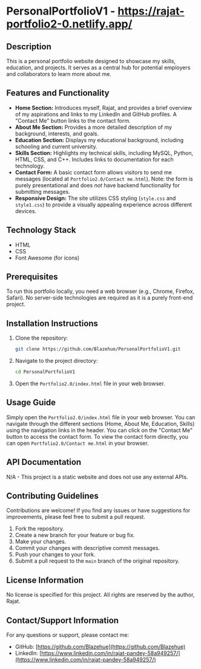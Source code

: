 # PersonalPortfolioV1 - https://rajat-portfolio2-0.netlify.app/

## Description

This is a personal portfolio website designed to showcase my skills, education, and projects. It serves as a central hub for potential employers and collaborators to learn more about me.

## Features and Functionality

*   **Home Section:** Introduces myself, Rajat, and provides a brief overview of my aspirations and links to my LinkedIn and GitHub profiles.  A "Contact Me" button links to the contact form.
*   **About Me Section:** Provides a more detailed description of my background, interests, and goals.
*   **Education Section:** Displays my educational background, including schooling and current university.
*   **Skills Section:** Highlights my technical skills, including MySQL, Python, HTML, CSS, and C++. Includes links to documentation for each technology.
*   **Contact Form:** A basic contact form allows visitors to send me messages (located at `Portfolio2.0/Contact me.html`). Note: the form is purely presentational and does *not* have backend functionality for submitting messages.
*   **Responsive Design:**  The site utilizes CSS styling (`style.css` and `style1.css`) to provide a visually appealing experience across different devices.

## Technology Stack

*   HTML
*   CSS
*   Font Awesome (for icons)

## Prerequisites

To run this portfolio locally, you need a web browser (e.g., Chrome, Firefox, Safari).  No server-side technologies are required as it is a purely front-end project.

## Installation Instructions

1.  Clone the repository:

    ```bash
    git clone https://github.com/Blazehue/PersonalPortfolioV1.git
    ```

2.  Navigate to the project directory:

    ```bash
    cd PersonalPortfolioV1
    ```

3. Open the `Portfolio2.0/index.html` file in your web browser.

## Usage Guide

Simply open the `Portfolio2.0/index.html` file in your web browser.  You can navigate through the different sections (Home, About Me, Education, Skills) using the navigation links in the header. You can click on the "Contact Me" button to access the contact form. To view the contact form directly, you can open `Portfolio2.0/Contact me.html` in your browser.

## API Documentation

N/A - This project is a static website and does not use any external APIs.

## Contributing Guidelines

Contributions are welcome!  If you find any issues or have suggestions for improvements, please feel free to submit a pull request.

1.  Fork the repository.
2.  Create a new branch for your feature or bug fix.
3.  Make your changes.
4.  Commit your changes with descriptive commit messages.
5.  Push your changes to your fork.
6.  Submit a pull request to the `main` branch of the original repository.

## License Information

No license is specified for this project. All rights are reserved by the author, Rajat.

## Contact/Support Information

For any questions or support, please contact me:

*   GitHub: [https://github.com/Blazehue](https://github.com/Blazehue)
*   LinkedIn: [https://www.linkedin.com/in/rajat-pandey-58a949257/](https://www.linkedin.com/in/rajat-pandey-58a949257/)
